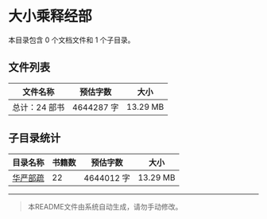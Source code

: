 # 大小乘释经部

本目录包含 0 个文档文件和 1 个子目录。

## 文件列表

| 文件名称 | 预估字数 | 大小 |
|---------|---------|------|
| 总计：24 部书 | 4644287 字 | 13.29 MB |

## 子目录统计

| 目录名称 | 书籍数 | 预估字数 | 大小 |
|---------|--------|----------|------|
| [华严部疏](佛藏/续藏经/中国撰述/大小乘释经部/华严部疏/README.md) | 22 | 4644012 字 | 13.29 MB |

---

> 本README文件由系统自动生成，请勿手动修改。
